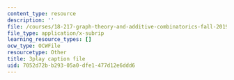 ```yaml
---
content_type: resource
description: ''
file: /courses/18-217-graph-theory-and-additive-combinatorics-fall-2019/7052d72bb29305a0dfe1477d12e6ddd6_BatYGepHsnc.srt
file_type: application/x-subrip
learning_resource_types: []
ocw_type: OCWFile
resourcetype: Other
title: 3play caption file
uid: 7052d72b-b293-05a0-dfe1-477d12e6ddd6
---
```

